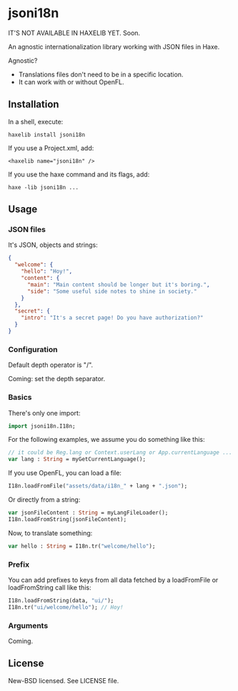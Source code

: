 # jsoni18n

IT'S NOT AVAILABLE IN HAXELIB YET. Soon.

An agnostic internationalization library working with JSON files in Haxe.

Agnostic?

* Translations files don't need to be in a specific location.
* It can work with or without OpenFL.

## Installation

In a shell, execute:

```
haxelib install jsoni18n
```

If you use a Project.xml, add:

```
<haxelib name="jsoni18n" />
```

If you use the haxe command and its flags, add:

```
haxe -lib jsoni18n ...
```

## Usage

### JSON files

It's JSON, objects and strings:

```json
{
  "welcome": {
    "hello": "Hoy!",
    "content": {
      "main": "Main content should be longer but it's boring.",
      "side": "Some useful side notes to shine in society."
    }
  },
  "secret": {
    "intro": "It's a secret page! Do you have authorization?"
  }
}
```

### Configuration

Default depth operator is "/".

Coming: set the depth separator.

### Basics

There's only one import:

```haxe
import jsoni18n.I18n;
```

For the following examples, we assume you do something like this:

```haxe
// it could be Reg.lang or Context.userLang or App.currentLanguage ...
var lang : String = myGetCurrentLanguage();
```

If you use OpenFL, you can load a file:

```haxe
I18n.loadFromFile("assets/data/i18n_" + lang + ".json");
```

Or directly from a string:

```haxe
var jsonFileContent : String = myLangFileLoader();
I18n.loadFromString(jsonFileContent);
```

Now, to translate something:

```haxe
var hello : String = I18n.tr("welcome/hello");
```

### Prefix

You can add prefixes to keys from all data fetched by a loadFromFile or loadFromString call like this:

```haxe
I18n.loadFromString(data, "ui/");
I18n.tr("ui/welcome/hello"); // Hoy!
```

### Arguments

Coming.

## License

New-BSD licensed. See LICENSE file.

